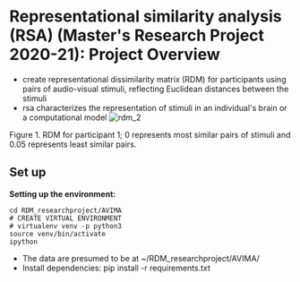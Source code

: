 # Representational similarity analysis (RSA) (Master's Research Project 2020-21): Project Overview #
- create representational dissimilarity matrix (RDM) for participants using pairs of audio-visual stimuli, reflecting Euclidean distances between the stimuli
-  rsa characterizes the representation of stimuli in an individual's brain or a computational model 
![rdm_2](https://user-images.githubusercontent.com/74196907/103459655-c3ab8c00-4cc5-11eb-9be1-1fe3de506d62.png)

Figure 1. RDM for participant 1; 0 represents most similar pairs of stimuli and 0.05 represents least similar pairs. 
## Set up ## 
**Setting up the environment:**

```
cd RDM_researchproject/AVIMA
# CREATE VIRTUAL ENVIRONMENT
# virtualenv venv -p python3
source venv/bin/activate
ipython 
```
- The data are presumed to be at ~/RDM_researchproject/AVIMA/
- Install dependencies: pip install -r requirements.txt
